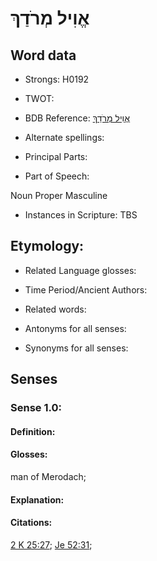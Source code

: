# אֱוִיל מְרֹדַךְ

<!-- Status: S2="NeedsEdits" -->
<!-- Lexica used for edits:   -->

## Word data

* Strongs: H0192

* TWOT: 

* BDB Reference: [אֱוִיל מְרֹדַךְ](rc://en/bdb/dict/a.bv.ae)

* Alternate spellings:

* Principal Parts:

* Part of Speech:

Noun Proper Masculine

* Instances in Scripture: TBS

## Etymology:

* Related Language glosses:

* Time Period/Ancient Authors:

* Related words:

* Antonyms for all senses:

* Synonyms for all senses:

## Senses

### Sense 1.0:

#### Definition:

#### Glosses:

man of Merodach; 

#### Explanation:

#### Citations:

[2 K 25:27](rc://he/uhb/book/2ki/25/27); [Je 52:31](rc://he/uhb/book/jer/52/31); 

